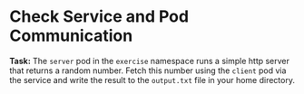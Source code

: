 # Check Service and Pod Communication

**Task:** The `server` pod in the `exercise` namespace runs a simple http server that returns a random number. Fetch this number using the `client` pod via the service and write the result to the `output.txt` file in your home directory.
